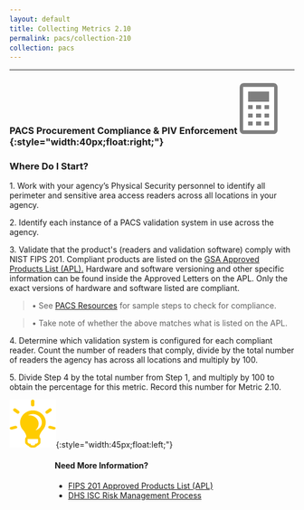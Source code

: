 ```yaml
---
layout: default
title: Collecting Metrics 2.10
permalink: pacs/collection-210
collection: pacs
---
```

---
### PACS Procurement Compliance & PIV Enforcement ![calc logo](../img/calc.png){:style="width:40px;float:right;"}
### Where Do I Start?
<p>
1. Work with your agency’s Physical Security personnel to identify all perimeter and sensitive area access readers across all locations in your agency.</p>
<p>
2. Identify each instance of a PACS validation system in use across the agency.</p>
<p> 3. Validate that the product's (readers and validation software) comply with NIST FIPS 201. Compliant products are listed on the <a href="https://www.idmanagement.gov/approved-products-list/">GSA Approved Products List (APL).</a> Hardware and software versioning and other specific information can be found inside the Approved Letters on the APL. Only the exact versions of hardware and software listed are compliant. </p>

>•	See [PACS Resources](section-resources)  for sample steps to check for compliance.

>•	Take note of whether the above matches what is listed on the APL.

<p>
4. Determine which validation system is configured for each compliant reader. Count the number of readers that comply, divide by the total number of readers the agency has across all locations and multiply by 100.</p>
<p>
5. Divide Step 4 by the total number from Step 1, and multiply by 100 to obtain the percentage for this metric. Record this number for Metric 2.10.</p>

![aha logo](../img/aha.png){:style="width:45px;float:left;"}
<style>
div .usa-alert {background-color: #e1f3f8;}
div .usa-alert-text {
padding-left: 5rem;
horizontal-align: right; }
  </style>
  <div class="usa-alert">
  <div class="usa-alert-text">
<p class="usa-alert-text"><H4>Need More Information?</H4></p>
  <ul>
    <li><a href="https://www.idmanagement.gov/approved-products-list/">FIPS 201 Approved Products List (APL)</a> </li>
    <li><a href="https://www.dhs.gov/sites/default/files/publications/isc-risk-management-process-2016-508.pdf">DHS ISC Risk Management Process</a></li>
  </ul>  
</div>
</div>
